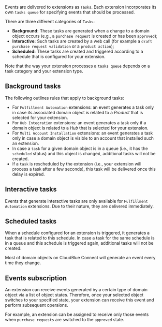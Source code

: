 Events are delivered to extensions as `Tasks`. Each extension incorporates its own `tasks queue` for specifying events that should be processed.

There are three different categories of `Tasks`:

* **Background:** These tasks are generated when a change to a domain object occurs (e.g.,
    a `purchase request` is created or has been `approved`);
* **Interactive:** Such tasks are created by a web call (for example a `draft purchase request validation` or
    a `product action`);
* **Scheduled:** These tasks are created and triggered according to a schedule that is configured for your extension.

Note that the way your extension processes a `tasks queue` depends on a task category and your extension type.

## Background tasks

The following outlines rules that apply to background tasks:

* For `Fulfillment Automation` extensions: an event generates a task only in case its associated domain object is related to a *Product* that is selected for your extension.
* For `Hub Integration` extensions: an event generates a task only if a domain object is related to a *Hub* that is selected for your extension.
* For `Multi Account Installation` extensions: an event generates a task only in case a domain object is visible to an account that installed such an extension.
* In case a `task` for a given domain object is in a queue (i.e., it has the `scheduled` status) and this object is changed, additional tasks will not be created.
* If a `task` is rescheduled by the extension (i.e., your extension will process a task after a few seconds), this task will be delivered once this delay is expired.

## Interactive tasks

Events that generate interactive tasks are only available for `Fulfillment Automation` extensions.
Due to their nature, they are delivered immediately.

## Scheduled tasks

When a schedule configured for an extension is triggered, it generates a task that is related to this schedule. In case a task for the same schedule is in a queue and this schedule is triggered again, additional tasks will not be created.


Most of domain objects on CloudBlue Connect will generate an event every time they change.


## Events subscription

An extension can receive events generated by a certain type of domain object via a list of object states. Therefore, once your selected object switches to your specified state, your extension can receive this event and perform subsequent operaions.

For example, an extension can be assigned to receive only those events when `purchase requests` are switched to the `approved` state.  
